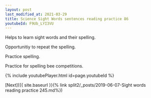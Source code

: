 ```yaml
---
layout: post
last_modified_at: 2021-03-29
title: Science Sight Words sentences reading practice 86
youtubeId: F9Ub_LYI3VU
---
```

 
 
Helps to learn sight words and their spelling.

Opportunitiy to repeat the spelling. 

Practice spelling. 
 
Practice for spelling bee competitions. 
 
{% include youtubePlayer.html id=page.youtubeId %}
 
 

[Next]({{ site.baseurl }}{% link  split2/_posts/2019-06-07-Sight words reading practice 245.md%})
 
